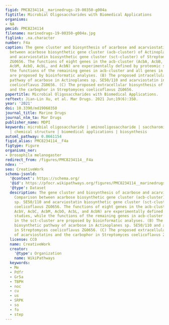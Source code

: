 ```yaml
---
figid: PMC8234114__marinedrugs-19-00350-g004a
figtitle: Microbial Oligosaccharides with Biomedical Applications
organisms:
- NA
pmcid: PMC8234114
filename: marinedrugs-19-00350-g004a.jpg
figlink: .na.character
number: F4a
caption: The gene cluster and biosynthesis of acarbose and acarviostatins. (A) Comparison
  between acarbose biosynthetic gene cluster (acb-cluster) of Actinoplanes sp. SE50/110
  and acarviostatin biosynthetic gene cluster (sct-cluster) of Streptomyces coelicoflavus
  ZG0656. The functions of eight genes in the acb-cluster (AcbA, AcbB, AcbV, AcbC,
  AcbM, AcbO, AcbL, and AcbN) are experimentally defined by proteomic studies, while
  the functions of the remaining genes in acb-cluster and all genes in the sct-cluster
  are proposed by bioinformatic analyses. (B) The proposed intracellular biosynthetic
  pathway of acarbose in Actinoplanes sp. SE50/110 and acarviostatin in Streptomyces
  coelicoflavus ZG0656. (C) The proposed extracellular biosynthesis of acarviostatins
  and the carbophor in Streptomyces coelicoflavus ZG0656.
papertitle: Microbial Oligosaccharides with Biomedical Applications.
reftext: Jian-Lin Xu, et al. Mar Drugs. 2021 Jun;19(6):350.
year: '2021'
doi: 10.3390/md19060350
journal_title: Marine Drugs
journal_nlm_ta: Mar Drugs
publisher_name: MDPI
keywords: microbial oligosaccharide | aminooligosaccharide | saccharomicin | orthosomycin
  | chemical structure | biomedical applications | biosynthesis
automl_pathway: 0.8661154
figid_alias: PMC8234114__F4a
figtype: Figure
organisms_ner:
- Drosophila melanogaster
redirect_from: /figures/PMC8234114__F4a
ndex: ''
seo: CreativeWork
schema-jsonld:
  '@context': https://schema.org/
  '@id': https://pfocr.wikipathways.org/figures/PMC8234114__marinedrugs-19-00350-g004a.html
  '@type': Dataset
  description: The gene cluster and biosynthesis of acarbose and acarviostatins. (A)
    Comparison between acarbose biosynthetic gene cluster (acb-cluster) of Actinoplanes
    sp. SE50/110 and acarviostatin biosynthetic gene cluster (sct-cluster) of Streptomyces
    coelicoflavus ZG0656. The functions of eight genes in the acb-cluster (AcbA, AcbB,
    AcbV, AcbC, AcbM, AcbO, AcbL, and AcbN) are experimentally defined by proteomic
    studies, while the functions of the remaining genes in acb-cluster and all genes
    in the sct-cluster are proposed by bioinformatic analyses. (B) The proposed intracellular
    biosynthetic pathway of acarbose in Actinoplanes sp. SE50/110 and acarviostatin
    in Streptomyces coelicoflavus ZG0656. (C) The proposed extracellular biosynthesis
    of acarviostatins and the carbophor in Streptomyces coelicoflavus ZG0656.
  license: CC0
  name: CreativeWork
  creator:
    '@type': Organization
    name: WikiPathways
  keywords:
  - Me
  - Pdfr
  - Gr5a
  - TBPH
  - noc
  - cu
  - us
  - SRPK
  - so
  - fo
  - step
---
```

